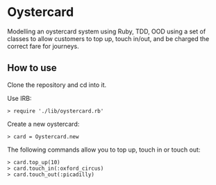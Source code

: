 # Oystercard

Modelling an oystercard system using Ruby, TDD, OOD using a set of classes to allow customers to top up, touch in/out, and be charged the correct fare for journeys.


How to use
---------

Clone the repository and cd into it.

Use IRB:

```shell
> require './lib/oystercard.rb'
```

Create a new oystercard:

```shell
> card = Oystercard.new
```

The following commands allow you to top up, touch in or touch out:

```shell
> card.top_up(10)
> card.touch_in(:oxford_circus)
> card.touch_out(:picadilly)
```

